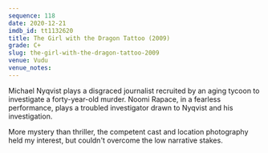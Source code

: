 ```yaml
---
sequence: 118
date: 2020-12-21
imdb_id: tt1132620
title: The Girl with the Dragon Tattoo (2009)
grade: C+
slug: the-girl-with-the-dragon-tattoo-2009
venue: Vudu
venue_notes:
---
```


Michael Nyqvist plays a disgraced journalist recruited by an aging tycoon to investigate a forty-year-old murder. Noomi Rapace, in a fearless performance, plays a troubled investigator drawn to Nyqvist and his investigation.

More mystery than thriller, the competent cast and location photography held my interest, but couldn't overcome the low narrative stakes.
